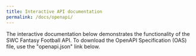 ```yaml
---
title: Interactive API documentation
permalink: /docs/openapi/
---
```

<style type="text/css" rel="stylesheet">
.swagger-ui pre {
    background-color: transparent;
    border: none;
}
</style>

The interactive documentation below demonstrates the functionality of the SWC Fantasy Football API. To download the OpenAPI Specification (OAS) file, use the "openapi.json" link below.
<div id="swagger-ui" class="intrinsic-container"></div>
<script src="https://unpkg.com/swagger-ui-dist@5.10.0/swagger-ui-bundle.js" crossorigin></script>
<script>
  window.onload = () => {
    window.ui = SwaggerUIBundle({
      url: '/dev-portal/openapi.json',
      dom_id: '#swagger-ui'
    });
  };
</script>
